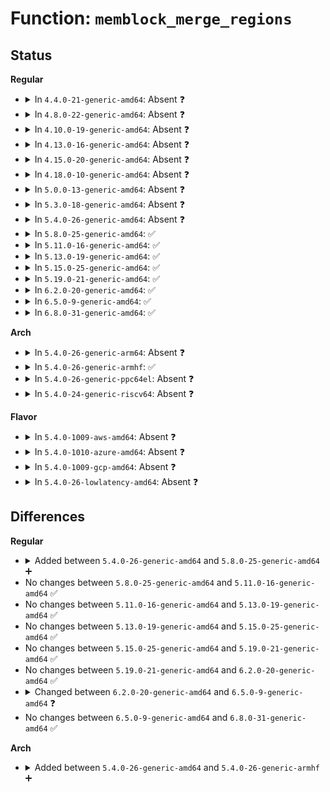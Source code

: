 # Function: <code>memblock_merge_regions</code>

## Status
<b>Regular</b>
<ul>
<li>
<details>
<summary>In <code>4.4.0-21-generic-amd64</code>: Absent ❓</summary>

```json
{
  "name": "memblock_merge_regions",
  "collision_type": "Unique Static",
  "inline_type": "Selective",
  "funcs": [
    {
      "addr": 18446744071587355010,
      "name": "memblock_merge_regions",
      "external": false,
      "loc": "mm/memblock.c:454",
      "file": "mm/memblock.c",
      "inline": "not declared, inlined",
      "caller_inline": [],
      "caller_func": [
        "mm/memblock.c:memblock_add_range",
        "mm/memblock.c:memblock_set_node"
      ]
    }
  ],
  "symbols": [
    {
      "addr": 18446744071587355010,
      "name": "memblock_merge_regions.isra.12",
      "section": ".text",
      "bind": "STB_LOCAL",
      "size": 139
    }
  ]
}
```
</details>
</li>
<li>
<details>
<summary>In <code>4.8.0-22-generic-amd64</code>: Absent ❓</summary>

```json
{
  "name": "memblock_merge_regions",
  "collision_type": "Unique Static",
  "inline_type": "Selective",
  "funcs": [
    {
      "addr": 18446744071587855790,
      "name": "memblock_merge_regions",
      "external": false,
      "loc": "mm/memblock.c:450",
      "file": "mm/memblock.c",
      "inline": "not declared, inlined",
      "caller_inline": [],
      "caller_func": [
        "mm/memblock.c:memblock_set_node",
        "mm/memblock.c:memblock_add_range"
      ]
    }
  ],
  "symbols": [
    {
      "addr": 18446744071587855790,
      "name": "memblock_merge_regions.isra.13",
      "section": ".text",
      "bind": "STB_LOCAL",
      "size": 139
    }
  ]
}
```
</details>
</li>
<li>
<details>
<summary>In <code>4.10.0-19-generic-amd64</code>: Absent ❓</summary>

```json
{
  "name": "memblock_merge_regions",
  "collision_type": "Unique Static",
  "inline_type": "Selective",
  "funcs": [
    {
      "addr": 18446744071588070477,
      "name": "memblock_merge_regions",
      "external": false,
      "loc": "mm/memblock.c:450",
      "file": "mm/memblock.c",
      "inline": "not declared, inlined",
      "caller_inline": [],
      "caller_func": [
        "mm/memblock.c:memblock_set_node",
        "mm/memblock.c:memblock_add_range"
      ]
    }
  ],
  "symbols": [
    {
      "addr": 18446744071588070477,
      "name": "memblock_merge_regions.isra.14",
      "section": ".text",
      "bind": "STB_LOCAL",
      "size": 139
    }
  ]
}
```
</details>
</li>
<li>
<details>
<summary>In <code>4.13.0-16-generic-amd64</code>: Absent ❓</summary>

```json
{
  "name": "memblock_merge_regions",
  "collision_type": "Unique Static",
  "inline_type": "Selective",
  "funcs": [
    {
      "addr": 18446744071588297529,
      "name": "memblock_merge_regions",
      "external": false,
      "loc": "mm/memblock.c:434",
      "file": "mm/memblock.c",
      "inline": "not declared, inlined",
      "caller_inline": [],
      "caller_func": [
        "mm/memblock.c:memblock_set_node",
        "mm/memblock.c:memblock_add_range"
      ]
    }
  ],
  "symbols": [
    {
      "addr": 18446744071588297529,
      "name": "memblock_merge_regions.isra.13",
      "section": ".text",
      "bind": "STB_LOCAL",
      "size": 139
    }
  ]
}
```
</details>
</li>
<li>
<details>
<summary>In <code>4.15.0-20-generic-amd64</code>: Absent ❓</summary>

```json
{
  "name": "memblock_merge_regions",
  "collision_type": "Unique Static",
  "inline_type": "Selective",
  "funcs": [
    {
      "addr": 18446744071588862788,
      "name": "memblock_merge_regions",
      "external": false,
      "loc": "mm/memblock.c:434",
      "file": "mm/memblock.c",
      "inline": "not declared, inlined",
      "caller_inline": [],
      "caller_func": [
        "mm/memblock.c:memblock_set_node",
        "mm/memblock.c:memblock_add_range"
      ]
    }
  ],
  "symbols": [
    {
      "addr": 18446744071588862788,
      "name": "memblock_merge_regions.isra.13",
      "section": ".text",
      "bind": "STB_LOCAL",
      "size": 139
    }
  ]
}
```
</details>
</li>
<li>
<details>
<summary>In <code>4.18.0-10-generic-amd64</code>: Absent ❓</summary>

```json
{
  "name": "memblock_merge_regions",
  "collision_type": "Unique Static",
  "inline_type": "Selective",
  "funcs": [
    {
      "addr": 18446744071589241849,
      "name": "memblock_merge_regions",
      "external": false,
      "loc": "mm/memblock.c:437",
      "file": "mm/memblock.c",
      "inline": "not declared, inlined",
      "caller_inline": [],
      "caller_func": [
        "mm/memblock.c:memblock_set_node",
        "mm/memblock.c:memblock_setclr_flag",
        "mm/memblock.c:memblock_add_range"
      ]
    }
  ],
  "symbols": [
    {
      "addr": 18446744071589241849,
      "name": "memblock_merge_regions.isra.13",
      "section": ".text",
      "bind": "STB_LOCAL",
      "size": 139
    }
  ]
}
```
</details>
</li>
<li>
<details>
<summary>In <code>5.0.0-13-generic-amd64</code>: Absent ❓</summary>

```json
{
  "name": "memblock_merge_regions",
  "collision_type": "Unique Static",
  "inline_type": "Selective",
  "funcs": [
    {
      "addr": 18446744071589484143,
      "name": "memblock_merge_regions",
      "external": false,
      "loc": "mm/memblock.c:514",
      "file": "mm/memblock.c",
      "inline": "not declared, inlined",
      "caller_inline": [],
      "caller_func": [
        "mm/memblock.c:memblock_set_node",
        "mm/memblock.c:memblock_setclr_flag",
        "mm/memblock.c:memblock_add_range"
      ]
    }
  ],
  "symbols": [
    {
      "addr": 18446744071589484143,
      "name": "memblock_merge_regions.isra.15",
      "section": ".text",
      "bind": "STB_LOCAL",
      "size": 137
    }
  ]
}
```
</details>
</li>
<li>
<details>
<summary>In <code>5.3.0-18-generic-amd64</code>: Absent ❓</summary>

```json
{
  "name": "memblock_merge_regions",
  "collision_type": "Unique Static",
  "inline_type": "Selective",
  "funcs": [
    {
      "addr": 18446744071589944759,
      "name": "memblock_merge_regions",
      "external": false,
      "loc": "mm/memblock.c:511",
      "file": "mm/memblock.c",
      "inline": "not declared, inlined",
      "caller_inline": [],
      "caller_func": [
        "mm/memblock.c:memblock_set_node",
        "mm/memblock.c:memblock_setclr_flag",
        "mm/memblock.c:memblock_add_range"
      ]
    }
  ],
  "symbols": [
    {
      "addr": 18446744071589944759,
      "name": "memblock_merge_regions.isra.0",
      "section": ".text",
      "bind": "STB_LOCAL",
      "size": 138
    }
  ]
}
```
</details>
</li>
<li>
<details>
<summary>In <code>5.4.0-26-generic-amd64</code>: Absent ❓</summary>

```json
{
  "name": "memblock_merge_regions",
  "collision_type": "Unique Static",
  "inline_type": "Selective",
  "funcs": [
    {
      "addr": 18446744071590172302,
      "name": "memblock_merge_regions",
      "external": false,
      "loc": "mm/memblock.c:511",
      "file": "mm/memblock.c",
      "inline": "not declared, inlined",
      "caller_inline": [],
      "caller_func": [
        "mm/memblock.c:memblock_set_node",
        "mm/memblock.c:memblock_setclr_flag",
        "mm/memblock.c:memblock_add_range"
      ]
    }
  ],
  "symbols": [
    {
      "addr": 18446744071590172302,
      "name": "memblock_merge_regions.isra.0",
      "section": ".text",
      "bind": "STB_LOCAL",
      "size": 138
    }
  ]
}
```
</details>
</li>
<li>
<details>
<summary>In <code>5.8.0-25-generic-amd64</code>: ✅</summary>

```c
void memblock_merge_regions(struct memblock_type * type)
```

```json
{
  "name": "memblock_merge_regions",
  "collision_type": "Unique Static",
  "inline_type": "No",
  "funcs": [
    {
      "addr": 18446744071591190419,
      "name": "memblock_merge_regions",
      "external": false,
      "loc": "mm/memblock.c:507",
      "file": "mm/memblock.c",
      "inline": "seen, unknown",
      "caller_inline": [],
      "caller_func": [
        "mm/memblock.c:memblock_set_node",
        "mm/memblock.c:memblock_setclr_flag"
      ]
    }
  ],
  "symbols": [
    {
      "addr": 18446744071591190419,
      "name": "memblock_merge_regions",
      "section": ".text",
      "bind": "STB_LOCAL",
      "size": 139
    }
  ]
}
```
</details>
</li>
<li>
<details>
<summary>In <code>5.11.0-16-generic-amd64</code>: ✅</summary>

```c
void memblock_merge_regions(struct memblock_type * type)
```

```json
{
  "name": "memblock_merge_regions",
  "collision_type": "Unique Static",
  "inline_type": "No",
  "funcs": [
    {
      "addr": 18446744071591685875,
      "name": "memblock_merge_regions",
      "external": false,
      "loc": "mm/memblock.c:494",
      "file": "mm/memblock.c",
      "inline": "seen, unknown",
      "caller_inline": [],
      "caller_func": [
        "mm/memblock.c:memblock_set_node",
        "mm/memblock.c:memblock_setclr_flag"
      ]
    }
  ],
  "symbols": [
    {
      "addr": 18446744071591685875,
      "name": "memblock_merge_regions",
      "section": ".text",
      "bind": "STB_LOCAL",
      "size": 139
    }
  ]
}
```
</details>
</li>
<li>
<details>
<summary>In <code>5.13.0-19-generic-amd64</code>: ✅</summary>

```c
void memblock_merge_regions(struct memblock_type * type)
```

```json
{
  "name": "memblock_merge_regions",
  "collision_type": "Unique Static",
  "inline_type": "No",
  "funcs": [
    {
      "addr": 18446744071591628738,
      "name": "memblock_merge_regions",
      "external": false,
      "loc": "mm/memblock.c:494",
      "file": "mm/memblock.c",
      "inline": "seen, unknown",
      "caller_inline": [],
      "caller_func": [
        "mm/memblock.c:memblock_set_node",
        "mm/memblock.c:memblock_setclr_flag"
      ]
    }
  ],
  "symbols": [
    {
      "addr": 18446744071591628738,
      "name": "memblock_merge_regions",
      "section": ".text",
      "bind": "STB_LOCAL",
      "size": 142
    }
  ]
}
```
</details>
</li>
<li>
<details>
<summary>In <code>5.15.0-25-generic-amd64</code>: ✅</summary>

```c
void memblock_merge_regions(struct memblock_type * type)
```

```json
{
  "name": "memblock_merge_regions",
  "collision_type": "Unique Static",
  "inline_type": "No",
  "funcs": [
    {
      "addr": 18446744071592802530,
      "name": "memblock_merge_regions",
      "external": false,
      "loc": "mm/memblock.c:502",
      "file": "mm/memblock.c",
      "inline": "seen, unknown",
      "caller_inline": [],
      "caller_func": [
        "mm/memblock.c:memblock_set_node",
        "mm/memblock.c:memblock_setclr_flag"
      ]
    }
  ],
  "symbols": [
    {
      "addr": 18446744071592802530,
      "name": "memblock_merge_regions",
      "section": ".text",
      "bind": "STB_LOCAL",
      "size": 142
    }
  ]
}
```
</details>
</li>
<li>
<details>
<summary>In <code>5.19.0-21-generic-amd64</code>: ✅</summary>

```c
void memblock_merge_regions(struct memblock_type * type)
```

```json
{
  "name": "memblock_merge_regions",
  "collision_type": "Unique Static",
  "inline_type": "No",
  "funcs": [
    {
      "addr": 18446744071594702856,
      "name": "memblock_merge_regions",
      "external": false,
      "loc": "mm/memblock.c:502",
      "file": "mm/memblock.c",
      "inline": "seen, unknown",
      "caller_inline": [],
      "caller_func": [
        "mm/memblock.c:memblock_set_node",
        "mm/memblock.c:memblock_setclr_flag",
        "mm/memblock.c:memblock_add_range"
      ]
    }
  ],
  "symbols": [
    {
      "addr": 18446744071594702856,
      "name": "memblock_merge_regions",
      "section": ".text",
      "bind": "STB_LOCAL",
      "size": 167
    }
  ]
}
```
</details>
</li>
<li>
<details>
<summary>In <code>6.2.0-20-generic-amd64</code>: ✅</summary>

```c
void memblock_merge_regions(struct memblock_type * type)
```

```json
{
  "name": "memblock_merge_regions",
  "collision_type": "Unique Static",
  "inline_type": "No",
  "funcs": [
    {
      "addr": 18446744071596444544,
      "name": "memblock_merge_regions",
      "external": false,
      "loc": "mm/memblock.c:506",
      "file": "mm/memblock.c",
      "inline": "seen, unknown",
      "caller_inline": [],
      "caller_func": [
        "mm/memblock.c:memblock_set_node",
        "mm/memblock.c:memblock_setclr_flag",
        "mm/memblock.c:memblock_add_range",
        "mm/memblock.c:memblock_add_range"
      ]
    }
  ],
  "symbols": [
    {
      "addr": 18446744071596444544,
      "name": "memblock_merge_regions",
      "section": ".text",
      "bind": "STB_LOCAL",
      "size": 231
    }
  ]
}
```
</details>
</li>
<li>
<details>
<summary>In <code>6.5.0-9-generic-amd64</code>: ✅</summary>

```c
void memblock_merge_regions(struct memblock_type * type, long unsigned int start_rgn, long unsigned int end_rgn)
```

```json
{
  "name": "memblock_merge_regions",
  "collision_type": "Unique Static",
  "inline_type": "No",
  "funcs": [
    {
      "addr": 18446744071596985856,
      "name": "memblock_merge_regions",
      "external": false,
      "loc": "mm/memblock.c:507",
      "file": "mm/memblock.c",
      "inline": "seen, unknown",
      "caller_inline": [],
      "caller_func": [
        "mm/memblock.c:memblock_set_node",
        "mm/memblock.c:memblock_setclr_flag",
        "mm/memblock.c:memblock_add_range"
      ]
    }
  ],
  "symbols": [
    {
      "addr": 18446744071596985856,
      "name": "memblock_merge_regions",
      "section": ".text",
      "bind": "STB_LOCAL",
      "size": 209
    }
  ]
}
```
</details>
</li>
<li>
<details>
<summary>In <code>6.8.0-31-generic-amd64</code>: ✅</summary>

```c
void memblock_merge_regions(struct memblock_type * type, long unsigned int start_rgn, long unsigned int end_rgn)
```

```json
{
  "name": "memblock_merge_regions",
  "collision_type": "Unique Static",
  "inline_type": "No",
  "funcs": [
    {
      "addr": 18446744071597914384,
      "name": "memblock_merge_regions",
      "external": false,
      "loc": "mm/memblock.c:513",
      "file": "mm/memblock.c",
      "inline": "seen, unknown",
      "caller_inline": [],
      "caller_func": [
        "mm/memblock.c:memblock_set_node",
        "mm/memblock.c:memblock_clear_nomap",
        "mm/memblock.c:memblock_add_range"
      ]
    }
  ],
  "symbols": [
    {
      "addr": 18446744071597914384,
      "name": "memblock_merge_regions",
      "section": ".text",
      "bind": "STB_LOCAL",
      "size": 209
    }
  ]
}
```
</details>
</li>
</ul>
<b>Arch</b>
<ul>
<li>
<details>
<summary>In <code>5.4.0-26-generic-arm64</code>: Absent ❓</summary>

```json
{
  "name": "memblock_merge_regions",
  "collision_type": "Unique Static",
  "inline_type": "Selective",
  "funcs": [
    {
      "addr": 18446603336492889800,
      "name": "memblock_merge_regions",
      "external": false,
      "loc": "mm/memblock.c:511",
      "file": "mm/memblock.c",
      "inline": "not declared, inlined",
      "caller_inline": [],
      "caller_func": [
        "mm/memblock.c:memblock_set_node",
        "mm/memblock.c:memblock_add_range",
        "mm/memblock.c:memblock_add_range"
      ]
    }
  ],
  "symbols": [
    {
      "addr": 18446603336492889800,
      "name": "memblock_merge_regions.isra.0",
      "section": ".text",
      "bind": "STB_LOCAL",
      "size": 256
    }
  ]
}
```
</details>
</li>
<li>
<details>
<summary>In <code>5.4.0-26-generic-armhf</code>: ✅</summary>

```c
void memblock_merge_regions(struct memblock_type * type)
```

```json
{
  "name": "memblock_merge_regions",
  "collision_type": "Unique Static",
  "inline_type": "No",
  "funcs": [
    {
      "addr": 3226686480,
      "name": "memblock_merge_regions",
      "external": false,
      "loc": "mm/memblock.c:511",
      "file": "mm/memblock.c",
      "inline": "seen, unknown",
      "caller_inline": [],
      "caller_func": [
        "mm/memblock.c:memblock_setclr_flag",
        "mm/memblock.c:memblock_add_range",
        "mm/memblock.c:memblock_add_range"
      ]
    }
  ],
  "symbols": [
    {
      "addr": 3226686480,
      "name": "memblock_merge_regions",
      "section": ".text",
      "bind": "STB_LOCAL",
      "size": 200
    }
  ]
}
```
</details>
</li>
<li>
<details>
<summary>In <code>5.4.0-26-generic-ppc64el</code>: Absent ❓</summary>

```json
{
  "name": "memblock_merge_regions",
  "collision_type": "Unique Static",
  "inline_type": "Selective",
  "funcs": [
    {
      "addr": 13835058055286288368,
      "name": "memblock_merge_regions",
      "external": false,
      "loc": "mm/memblock.c:511",
      "file": "mm/memblock.c",
      "inline": "not declared, inlined",
      "caller_inline": [],
      "caller_func": [
        "mm/memblock.c:memblock_set_node",
        "mm/memblock.c:memblock_add_range"
      ]
    }
  ],
  "symbols": [
    {
      "addr": 13835058055286288368,
      "name": "memblock_merge_regions.isra.0",
      "section": ".text",
      "bind": "STB_LOCAL",
      "size": 300
    }
  ]
}
```
</details>
</li>
<li>
<details>
<summary>In <code>5.4.0-24-generic-riscv64</code>: Absent ❓</summary>

```json
{
  "name": "memblock_merge_regions",
  "collision_type": "Unique Static",
  "inline_type": "Selective",
  "funcs": [
    {
      "addr": 18446743936270891654,
      "name": "memblock_merge_regions",
      "external": false,
      "loc": "mm/memblock.c:511",
      "file": "mm/memblock.c",
      "inline": "not declared, inlined",
      "caller_inline": [],
      "caller_func": [
        "mm/memblock.c:memblock_set_node",
        "mm/memblock.c:memblock_setclr_flag",
        "mm/memblock.c:memblock_add_range"
      ]
    }
  ],
  "symbols": [
    {
      "addr": 18446743936270891654,
      "name": "memblock_merge_regions.isra.0",
      "section": ".init.text",
      "bind": "STB_LOCAL",
      "size": 144
    }
  ]
}
```
</details>
</li>
</ul>
<b>Flavor</b>
<ul>
<li>
<details>
<summary>In <code>5.4.0-1009-aws-amd64</code>: Absent ❓</summary>

```json
{
  "name": "memblock_merge_regions",
  "collision_type": "Unique Static",
  "inline_type": "Selective",
  "funcs": [
    {
      "addr": 18446744071589774590,
      "name": "memblock_merge_regions",
      "external": false,
      "loc": "mm/memblock.c:511",
      "file": "mm/memblock.c",
      "inline": "not declared, inlined",
      "caller_inline": [],
      "caller_func": [
        "mm/memblock.c:memblock_set_node",
        "mm/memblock.c:memblock_setclr_flag",
        "mm/memblock.c:memblock_add_range"
      ]
    }
  ],
  "symbols": [
    {
      "addr": 18446744071589774590,
      "name": "memblock_merge_regions.isra.0",
      "section": ".text",
      "bind": "STB_LOCAL",
      "size": 138
    }
  ]
}
```
</details>
</li>
<li>
<details>
<summary>In <code>5.4.0-1010-azure-amd64</code>: Absent ❓</summary>

```json
{
  "name": "memblock_merge_regions",
  "collision_type": "Unique Static",
  "inline_type": "Selective",
  "funcs": [
    {
      "addr": 18446744071589497413,
      "name": "memblock_merge_regions",
      "external": false,
      "loc": "mm/memblock.c:511",
      "file": "mm/memblock.c",
      "inline": "not declared, inlined",
      "caller_inline": [],
      "caller_func": [
        "mm/memblock.c:memblock_set_node",
        "mm/memblock.c:memblock_setclr_flag",
        "mm/memblock.c:memblock_add_range"
      ]
    }
  ],
  "symbols": [
    {
      "addr": 18446744071589497413,
      "name": "memblock_merge_regions.isra.0",
      "section": ".text",
      "bind": "STB_LOCAL",
      "size": 138
    }
  ]
}
```
</details>
</li>
<li>
<details>
<summary>In <code>5.4.0-1009-gcp-amd64</code>: Absent ❓</summary>

```json
{
  "name": "memblock_merge_regions",
  "collision_type": "Unique Static",
  "inline_type": "Selective",
  "funcs": [
    {
      "addr": 18446744071590217998,
      "name": "memblock_merge_regions",
      "external": false,
      "loc": "mm/memblock.c:511",
      "file": "mm/memblock.c",
      "inline": "not declared, inlined",
      "caller_inline": [],
      "caller_func": [
        "mm/memblock.c:memblock_set_node",
        "mm/memblock.c:memblock_setclr_flag",
        "mm/memblock.c:memblock_add_range"
      ]
    }
  ],
  "symbols": [
    {
      "addr": 18446744071590217998,
      "name": "memblock_merge_regions.isra.0",
      "section": ".text",
      "bind": "STB_LOCAL",
      "size": 138
    }
  ]
}
```
</details>
</li>
<li>
<details>
<summary>In <code>5.4.0-26-lowlatency-amd64</code>: Absent ❓</summary>

```json
{
  "name": "memblock_merge_regions",
  "collision_type": "Unique Static",
  "inline_type": "Selective",
  "funcs": [
    {
      "addr": 18446744071590268356,
      "name": "memblock_merge_regions",
      "external": false,
      "loc": "mm/memblock.c:511",
      "file": "mm/memblock.c",
      "inline": "not declared, inlined",
      "caller_inline": [],
      "caller_func": [
        "mm/memblock.c:memblock_set_node",
        "mm/memblock.c:memblock_setclr_flag",
        "mm/memblock.c:memblock_add_range"
      ]
    }
  ],
  "symbols": [
    {
      "addr": 18446744071590268356,
      "name": "memblock_merge_regions.isra.0",
      "section": ".text",
      "bind": "STB_LOCAL",
      "size": 138
    }
  ]
}
```
</details>
</li>
</ul>

## Differences
<b>Regular</b>
<ul>
<li>
<details>
<summary>Added between <code>5.4.0-26-generic-amd64</code> and <code>5.8.0-25-generic-amd64</code> ➕</summary>

```c
void memblock_merge_regions(struct memblock_type * type)
```
</details>
</li>
<li>
No changes between <code>5.8.0-25-generic-amd64</code> and <code>5.11.0-16-generic-amd64</code> ✅
</li>
<li>
No changes between <code>5.11.0-16-generic-amd64</code> and <code>5.13.0-19-generic-amd64</code> ✅
</li>
<li>
No changes between <code>5.13.0-19-generic-amd64</code> and <code>5.15.0-25-generic-amd64</code> ✅
</li>
<li>
No changes between <code>5.15.0-25-generic-amd64</code> and <code>5.19.0-21-generic-amd64</code> ✅
</li>
<li>
No changes between <code>5.19.0-21-generic-amd64</code> and <code>6.2.0-20-generic-amd64</code> ✅
</li>
<li>
<details>
<summary>Changed between <code>6.2.0-20-generic-amd64</code> and <code>6.5.0-9-generic-amd64</code> ❓</summary>
<ul>
<li>
<b>Param added. </b>
<code>long unsigned int start_rgn</code>
</li>
<li>
<b>Param added. </b>
<code>long unsigned int end_rgn</code>
</li>
</ul>
</details>
</li>
<li>
No changes between <code>6.5.0-9-generic-amd64</code> and <code>6.8.0-31-generic-amd64</code> ✅
</li>
</ul>
<b>Arch</b>
<ul>
<li>
<details>
<summary>Added between <code>5.4.0-26-generic-amd64</code> and <code>5.4.0-26-generic-armhf</code> ➕</summary>

```c
void memblock_merge_regions(struct memblock_type * type)
```
</details>
</li>
</ul>
